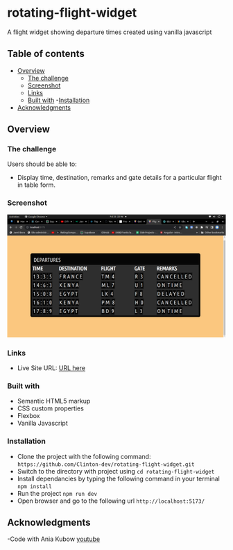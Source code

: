 # rotating-flight-widget
A flight widget showing departure times created using vanilla javascript

## Table of contents

- [Overview](#overview)
  - [The challenge](#the-challenge)
  - [Screenshot](#screenshot)
  - [Links](#links)
  - [Built with](#built-with)
  -[Installation](#Installation)
- [Acknowledgments](#acknowledgments)

## Overview

### The challenge

Users should be able to:

- Display time, destination, remarks and gate details for a particular flight in table form.

### Screenshot

![](./Screenshot.png)

### Links
- Live Site URL: [URL here](https://6330b18297f4e60008959e29--ephemeral-phoenix-7eb38f.netlify.app/)

### Built with

- Semantic HTML5 markup
- CSS custom properties
- Flexbox
- Vanilla Javascript

### Installation
- Clone the project with the following command: `https://github.com/Clinton-dev/rotating-flight-widget.git`
- Switch to the directory with project using `cd rotating-flight-widget`
- Install dependancies by typing the following command in your terminal `npm install`
- Run the project `npm run dev`
- Open browser and go to the following url `http://localhost:5173/` 


## Acknowledgments

-Code with Ania Kubow [youtube](https://youtu.be/xs5aOs-Wpxw)


